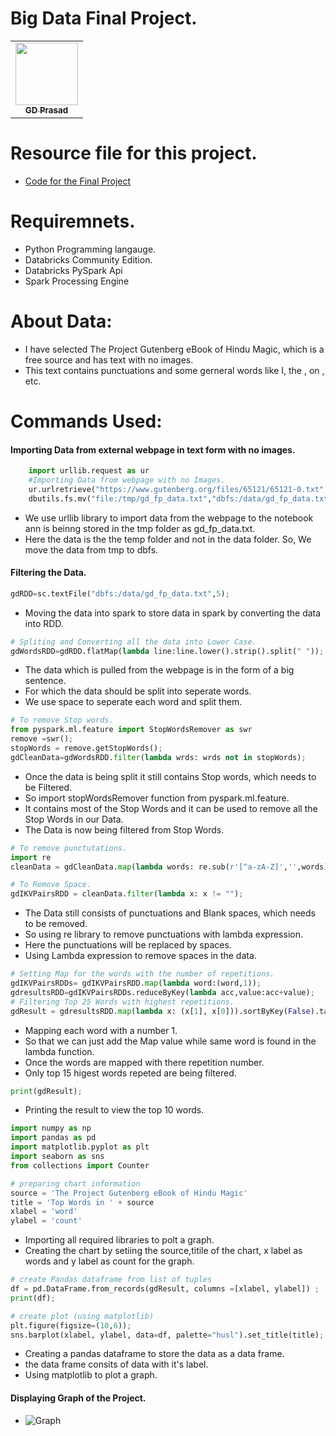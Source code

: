 # Big Data Final Project.
<table>
<td align="center"><a href="https://github.com/GD-Prasad"><img src="https://avatars.githubusercontent.com/u/59986885?s=400&u=df8057f5d9aa0936da702cdb1a5a776ceddf12a5&v=4" width="100px;" alt=""/><br /><sub><b>GD Prasad</b></sub></a><br /></td></table>

# Resource file for this project.
- [Code for the Final Project](https://databricks-prod-cloudfront.cloud.databricks.com/public/4027ec902e239c93eaaa8714f173bcfc/2727846016963951/2533952050554329/2854637756275340/latest.html)

# Requiremnets.
- Python Programming langauge.
- Databricks Community Edition.
- Databricks PySpark Api
- Spark Processing Engine

# About Data:
- I have selected The Project Gutenberg eBook of Hindu Magic, which is a free source and has text with no images.
- This text contains punctuations and some gerneral words like I, the , on , etc.

# Commands Used:
#### Importing Data from external webpage in text form with no images.
```python 
    import urllib.request as ur 
    #Importing Data from webpage with no Images.
    ur.urlretrieve("https://www.gutenberg.org/files/65121/65121-0.txt", "/tmp/gd_fp_data.txt");
    dbutils.fs.mv("file:/tmp/gd_fp_data.txt","dbfs:/data/gd_fp_data.txt"); 
```
 - We use urllib library to import data from the webpage to the notebook ann is beinng stored in the tmp folder as gd_fp_data.txt.
 - Here the data is the the temp folder and not in the data folder. So, We move the data from tmp to dbfs.
 
 #### Filtering the Data.
 ```python
gdRDD=sc.textFile("dbfs:/data/gd_fp_data.txt",5);
```
- Moving the data into spark to store data in spark by converting the data into RDD.
 ```python
# Spliting and Converting all the data into Lower Case.
gdWordsRDD=gdRDD.flatMap(lambda line:line.lower().strip().split(" "));
```
- The data which is pulled from the webpage is in the form of a big sentence.
- For which the data should be split into seperate words.
- We use space to seperate each word and split them.

 ```python
# To remove Stop words.
from pyspark.ml.feature import StopWordsRemover as swr
remove =swr();
stopWords = remove.getStopWords();
gdCleanData=gdWordsRDD.filter(lambda wrds: wrds not in stopWords);
```
- Once the data is being split it still contains Stop words, which needs to be Filtered.
- So import stopWordsRemover function from pyspark.ml.feature.
- It contains most of the Stop Words and it can be used to remove all the Stop Words in our Data.
- The Data is now being filtered from Stop Words. 

```python
# To remove punctutations.
import re
cleanData = gdCleanData.map(lambda words: re.sub(r'[^a-zA-Z]','',words));

# To Remove Space.
gdIKVPairsRDD = cleanData.filter(lambda x: x != "");
 ```
 - The Data still consists of punctuations and Blank spaces, which needs to be removed.
 - So using re library to remove punctuations with lambda expression.
 - Here the punctuations will be replaced by spaces.
 - Using Lambda expression to remove spaces in the data.
 
 ```python
 # Setting Map for the words with the number of repetitions.
gdIKVPairsRDDs= gdIKVPairsRDD.map(lambda word:(word,1));
gdresultsRDD=gdIKVPairsRDDs.reduceByKey(lambda acc,value:acc+value);
# Filtering Top 25 Words with highest repetitions.
gdResult = gdresultsRDD.map(lambda x: (x[1], x[0])).sortByKey(False).take(15);
```
- Mapping each word with a number 1.
- So that we can just add the Map value while same word is found in the lambda function.
- Once the words are mapped with there repetition number.
- Only top 15 higest words repeted are being filtered.
```python
print(gdResult);
```
- Printing the result to view the top 10 words.
```python 
import numpy as np
import pandas as pd
import matplotlib.pyplot as plt
import seaborn as sns
from collections import Counter

# preparing chart information
source = 'The Project Gutenberg eBook of Hindu Magic'
title = 'Top Words in ' + source
xlabel = 'word'
ylabel = 'count' 
```
- Importing all required libraries to polt a graph.
- Creating the chart by setiing the source,titile of the chart, x label as words and y label as count for the graph.
```python
# create Pandas dataframe from list of tuples
df = pd.DataFrame.from_records(gdResult, columns =[xlabel, ylabel]) ;
print(df);

# create plot (using matplotlib)
plt.figure(figsize=(10,6));
sns.barplot(xlabel, ylabel, data=df, palette="husl").set_title(title);
```
- Creating a pandas dataframe to store the data as a data frame.
- the data frame consits of data with it's label.
- Using matplotlib to plot a graph.
#### Displaying Graph of the Project.
- ![Graph](https://raw.githubusercontent.com/GD-Prasad/big_data_final_project/main/Screen%20Shot%202021-04-21%20at%208.33.26%20PM.png)
 
